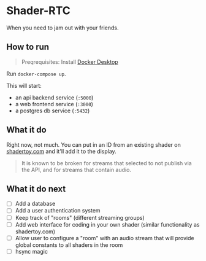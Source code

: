 # Shader-RTC

When you need to jam out with your friends.

## How to run

> Preqrequisites: Install [Docker Desktop](https://docs.docker.com/desktop/)

Run `docker-compose up`.

This will start:

- an api backend service (`:5000`)
- a web frontend service (`:3000`)
- a postgres db service (`:5432`)

## What it do

Right now, not much. You can put in an ID from an existing shader on [shadertoy.com](https://www.shadertoy.com) and it'll add it to the display.

> It is known to be broken for streams that selected to not publish via the API, and for streams that contain audio.

## What it do next

- [ ] Add a database
- [ ] Add a user authentication system
- [ ] Keep track of "rooms" (different streaming groups)
- [ ] Add web interface for coding in your own shader (similar functionality as shadertoy.com)
- [ ] Allow user to configure a "room" with an audio stream that will provide global constants to all shaders in the room
- [ ] hsync magic
